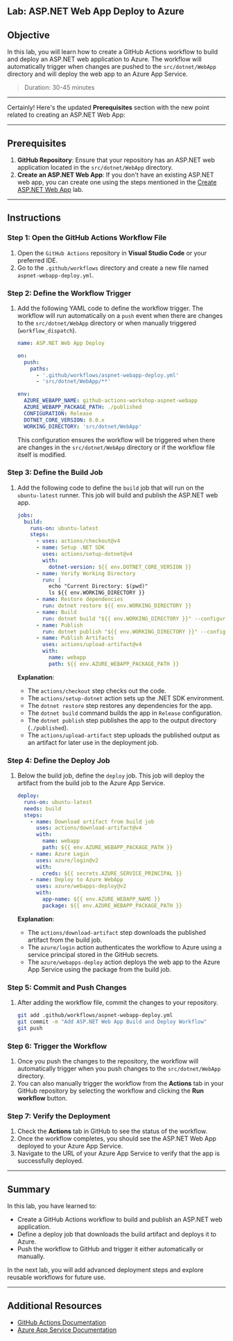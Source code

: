 ## Lab: ASP.NET Web App Deploy to Azure

## Objective

In this lab, you will learn how to create a GitHub Actions workflow to build and deploy an ASP.NET web application to Azure. The workflow will automatically trigger when changes are pushed to the `src/dotnet/WebApp` directory and will deploy the web app to an Azure App Service.

> Duration: 30-45 minutes

---

Certainly! Here's the updated **Prerequisites** section with the new point related to creating an ASP.NET Web App:

---

## Prerequisites

1. **GitHub Repository**: Ensure that your repository has an ASP.NET web application located in the `src/dotnet/WebApp` directory.
2. **Create an ASP.NET Web App**: If you don't have an existing ASP.NET web app, you can create one using the steps mentioned in the [Create ASP.NET Web App](./create-aspnet-webapp-lab.md) lab.

---

## Instructions

### Step 1: Open the GitHub Actions Workflow File

1. Open the `GitHub Actions` repository in **Visual Studio Code** or your preferred IDE.
2. Go to the `.github/workflows` directory and create a new file named `aspnet-webapp-deploy.yml`.

### Step 2: Define the Workflow Trigger

1. Add the following YAML code to define the workflow trigger. The workflow will run automatically on a `push` event when there are changes to the `src/dotnet/WebApp` directory or when manually triggered (`workflow_dispatch`).

   ```yaml
   name: ASP.NET Web App Deploy

   on:
     push:
       paths:
         - '.github/workflows/aspnet-webapp-deploy.yml'
         - 'src/dotnet/WebApp/**'

   env:
     AZURE_WEBAPP_NAME: github-actions-workshop-aspnet-webapp
     AZURE_WEBAPP_PACKAGE_PATH: ./published
     CONFIGURATION: Release
     DOTNET_CORE_VERSION: 8.0.x
     WORKING_DIRECTORY: 'src/dotnet/WebApp'
   ```

   This configuration ensures the workflow will be triggered when there are changes in the `src/dotnet/WebApp` directory or if the workflow file itself is modified.

### Step 3: Define the Build Job

1. Add the following code to define the `build` job that will run on the `ubuntu-latest` runner. This job will build and publish the ASP.NET web app.

   ```yaml
   jobs:
     build:
       runs-on: ubuntu-latest
       steps:
         - uses: actions/checkout@v4
         - name: Setup .NET SDK
           uses: actions/setup-dotnet@v4
           with:
             dotnet-version: ${{ env.DOTNET_CORE_VERSION }}
         - name: Verify Working Directory
           run: |
             echo "Current Directory: $(pwd)"
             ls ${{ env.WORKING_DIRECTORY }}
         - name: Restore dependencies
           run: dotnet restore ${{ env.WORKING_DIRECTORY }}
         - name: Build
           run: dotnet build "${{ env.WORKING_DIRECTORY }}" --configuration ${{ env.CONFIGURATION }} --no-restore
         - name: Publish
           run: dotnet publish "${{ env.WORKING_DIRECTORY }}" --configuration ${{ env.CONFIGURATION }} --output "${{ env.AZURE_WEBAPP_PACKAGE_PATH }}"
         - name: Publish Artifacts
           uses: actions/upload-artifact@v4
           with:
             name: webapp
             path: ${{ env.AZURE_WEBAPP_PACKAGE_PATH }}
   ```

   **Explanation**:

   - The `actions/checkout` step checks out the code.
   - The `actions/setup-dotnet` action sets up the .NET SDK environment.
   - The `dotnet restore` step restores any dependencies for the app.
   - The `dotnet build` command builds the app in `Release` configuration.
   - The `dotnet publish` step publishes the app to the output directory (`./published`).
   - The `actions/upload-artifact` step uploads the published output as an artifact for later use in the deployment job.

### Step 4: Define the Deploy Job

1. Below the build job, define the `deploy` job. This job will deploy the artifact from the build job to the Azure App Service.

   ```yaml
   deploy:
     runs-on: ubuntu-latest
     needs: build
     steps:
       - name: Download artifact from build job
         uses: actions/download-artifact@v4
         with:
           name: webapp
           path: ${{ env.AZURE_WEBAPP_PACKAGE_PATH }}
       - name: Azure Login
         uses: azure/login@v2
         with:
           creds: ${{ secrets.AZURE_SERVICE_PRINCIPAL }}
       - name: Deploy to Azure WebApp
         uses: azure/webapps-deploy@v2
         with:
           app-name: ${{ env.AZURE_WEBAPP_NAME }}
           package: ${{ env.AZURE_WEBAPP_PACKAGE_PATH }}
   ```

   **Explanation**:

   - The `actions/download-artifact` step downloads the published artifact from the build job.
   - The `azure/login` action authenticates the workflow to Azure using a service principal stored in the GitHub secrets.
   - The `azure/webapps-deploy` action deploys the web app to the Azure App Service using the package from the build job.

### Step 5: Commit and Push Changes

1. After adding the workflow file, commit the changes to your repository.

   ```bash
   git add .github/workflows/aspnet-webapp-deploy.yml
   git commit -m "Add ASP.NET Web App Build and Deploy Workflow"
   git push
   ```

### Step 6: Trigger the Workflow

1. Once you push the changes to the repository, the workflow will automatically trigger when you push changes to the `src/dotnet/WebApp` directory.
2. You can also manually trigger the workflow from the **Actions** tab in your GitHub repository by selecting the workflow and clicking the **Run workflow** button.

### Step 7: Verify the Deployment

1. Check the **Actions** tab in GitHub to see the status of the workflow.
2. Once the workflow completes, you should see the ASP.NET Web App deployed to your Azure App Service.
3. Navigate to the URL of your Azure App Service to verify that the app is successfully deployed.

---

## Summary

In this lab, you have learned to:

- Create a GitHub Actions workflow to build and publish an ASP.NET web application.
- Define a deploy job that downloads the build artifact and deploys it to Azure.
- Push the workflow to GitHub and trigger it either automatically or manually.

In the next lab, you will add advanced deployment steps and explore reusable workflows for future use.

---

## Additional Resources

- [GitHub Actions Documentation](https://docs.github.com/en/actions)
- [Azure App Service Documentation](https://learn.microsoft.com/en-us/azure/app-service/)
